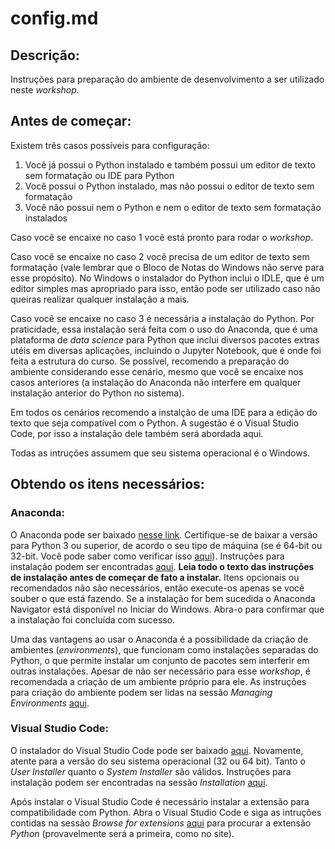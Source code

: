 # config.md

## Descrição:
Instruções para preparação do ambiente de desenvolvimento a ser utilizado neste _workshop_.

## Antes de começar:
Existem três casos possíveis para configuração:
1. Você já possui o Python instalado e também possui um editor de texto sem formatação ou IDE para Python
2. Você possui o Python instalado, mas não possui o editor de texto sem formatação
3. Você não possui nem o Python e nem o editor de texto sem formatação instalados

Caso você se encaixe no caso 1 você está pronto para rodar o _workshop_.

Caso você se encaixe no caso 2 você precisa de um editor de texto sem formatação (vale lembrar que o Bloco de Notas do Windows não serve para esse propósito). No Windows o instalador do Python inclui o IDLE, que é um editor simples mas apropriado para isso, então pode ser utilizado caso não queiras realizar qualquer instalação a mais.

Caso você se encaixe no caso 3 é necessária a instalação do Python. Por praticidade, essa instalação será feita com o uso do Anaconda, que é uma plataforma de _data science_ para Python que inclui diversos pacotes extras utéis em diversas aplicações, incluindo o Jupyter Notebook, que é onde foi feita a estrutura do curso. Se possível, recomendo a preparação do ambiente considerando esse cenário, mesmo que você se encaixe nos casos anteriores (a instalação do Anaconda não interfere em qualquer instalação anterior do Python no sistema).

Em todos os cenários recomendo a instalção de uma IDE para a edição do texto que seja compatível com o Python. A sugestão é o Visual Studio Code, por isso a instalação dele também será abordada aqui.

Todas as intruções assumem que seu sistema operacional é o Windows.

## Obtendo os itens necessários:
### Anaconda:
O Anaconda pode ser baixado [nesse link](https://www.anaconda.com/distribution/#windows). Certifique-se de baixar a versão para Python 3 ou superior, de acordo o seu tipo de máquina (se é 64-bit ou 32-bit. Você pode saber como verificar isso [aqui](https://www.lifewire.com/am-i-running-a-32-bit-or-64-bit-version-of-windows-2624475)). Instruções para instalação podem ser encontradas [aqui](https://docs.anaconda.com/anaconda/install/windows/). **Leia todo o texto das instruções de instalação antes de começar de fato a instalar.** Itens opcionais ou recomendados não são necessários, então execute-os apenas se você souber o que está fazendo. Se a instalação for bem sucedida o Anaconda Navigator está disponível no Iniciar do Windows. Abra-o para confirmar que a instalação foi concluída com sucesso.

Uma das vantagens ao usar o Anaconda é a possibilidade da criação de ambientes (_environments_), que funcionam como instalações separadas do Python, o que permite instalar um conjunto de pacotes sem interferir em outras instalações. Apesar de não ser necessário para esse _workshop_, é recomendada a criação de um ambiente próprio para ele. As instruções para criação do ambiente podem ser lidas na sessão _Managing Environments_ [aqui](https://docs.anaconda.com/anaconda/navigator/getting-started/#managing-environments).

### Visual Studio Code:
O instalador do Visual Studio Code pode ser baixado [aqui](https://code.visualstudio.com/#alt-downloads). Novamente, atente para a versão do seu sistema operacional (32 ou 64 bit). Tanto o _User Installer_ quanto o _System Installer_ são válidos. Instruções para instalação podem ser encontradas na sessão _Installation_ [aqui](https://code.visualstudio.com/docs/setup/windows#_installation).

Após instalar o Visual Studio Code é necessário instalar a extensão para compatibilidade com Python. Abra o Visual Studio Code e siga as intruções contidas na sessão _Browse for extensions_ [aqui](https://code.visualstudio.com/docs/editor/extension-gallery#_browse-for-extensions) para procurar a extensão _Python_ (provavelmente será a primeira, como no site).
